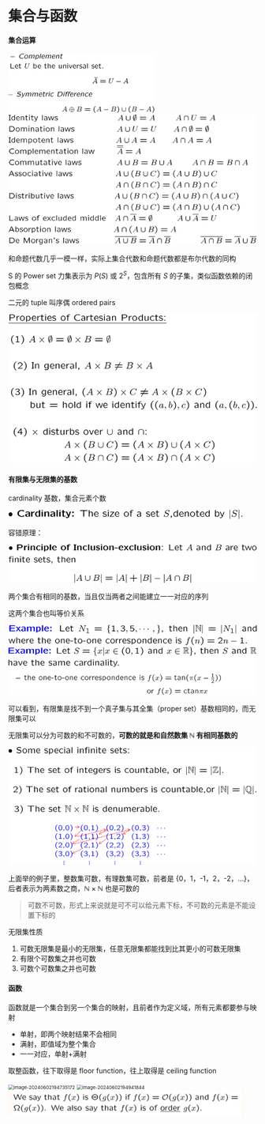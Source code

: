 # 集合与函数

#### 集合运算

<img src="https://raw.githubusercontent.com/RimLutienpeist/image-hosting/main/image-20240602121017011.png" alt="image-20240602121017011" style="zoom: 50%;" />

<img src="https://raw.githubusercontent.com/RimLutienpeist/image-hosting/main/image-20240602120304224.png" alt="image-20240602120304224" style="zoom:80%;" />

和命题代数几乎一模一样，实际上集合代数和命题代数都是布尔代数的同构

S 的 Power set 力集表示为 $P(S)$  或 $2^S$，包含所有 $S$ 的子集，类似函数依赖的闭包概念

二元的 tuple 叫序偶 ordered pairs

<img src="https://raw.githubusercontent.com/RimLutienpeist/image-hosting/main/image-20240602122255042.png" alt="image-20240602122255042" style="zoom:67%;" />

#### 有限集与无限集的基数

cardinality 基数，集合元素个数

<img src="https://raw.githubusercontent.com/RimLutienpeist/image-hosting/main/image-20240602124149547.png" alt="image-20240602124149547" style="zoom:67%;" />

容错原理：

<img src="https://raw.githubusercontent.com/RimLutienpeist/image-hosting/main/image-20240602124226264.png" alt="image-20240602124226264" style="zoom:67%;" />

两个集合有相同的基数，当且仅当两者之间能建立一一对应的序列

这两个集合也叫等价关系

<img src="https://raw.githubusercontent.com/RimLutienpeist/image-hosting/main/image-20240602124547159.png" alt="image-20240602124547159" style="zoom:80%;" />

<img src="https://raw.githubusercontent.com/RimLutienpeist/image-hosting/main/image-20240602124629838.png" alt="image-20240602124629838" style="zoom:80%;" />

可以看到，有限集是找不到一个真子集与其全集（proper set）基数相同的，而无限集可以

无限集可以分为可数的和不可数的，**可数的就是和自然数集 $\mathbb{N}$ 有相同基数的**

<img src="https://raw.githubusercontent.com/RimLutienpeist/image-hosting/main/image-20240602125925083.png" alt="image-20240602125925083" style="zoom:67%;" />

上面举的例子里，整数集可数，有理数集可数，前者是 {0，1，-1，2，-2，...}，后者表示为两素数之商，$\mathbb{N} \times \mathbb{N}$ 也是可数的

> 可数不可数，形式上来说就是可不可以给元素下标，不可数的元素是不能设置下标的

无限集性质

1. 可数无限集是最小的无限集，任意无限集都能找到比其更小的可数无限集
2. 有限个可数集之并也可数
3. 可数个可数集之并也可数

#### 函数

函数就是一个集合到另一个集合的映射，且前者作为定义域，所有元素都要参与映射

- 单射，即两个映射结果不会相同
- 满射，即值域为整个集合
- 一一对应，单射+满射

取整函数，往下取得是 floor function，往上取得是 ceiling function

<img src="C:\Users\89620\AppData\Roaming\Typora\typora-user-images\image-20240602194735172.png" alt="image-20240602194735172" style="zoom: 67%;" />

<img src="C:\Users\89620\AppData\Roaming\Typora\typora-user-images\image-20240602194941844.png" alt="image-20240602194941844" style="zoom:67%;" />

<img src="https://raw.githubusercontent.com/RimLutienpeist/image-hosting/main/image-20240621125925545.png" alt="image-20240621125925545" style="zoom:67%;" />